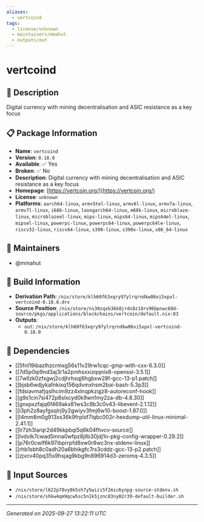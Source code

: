 ```yaml
---
aliases:
  - vertcoind
tags:
  - license/unknown
  - maintainers/mmahut
  - outputs/out
---
```


# vertcoind

## 📝 Description

Digital currency with mining decentralisation and ASIC resistance as a key focus

## 📋 Package Information

- **Name**: `vertcoind`
- **Version**: `0.18.0`
- **Available**: ✅ Yes
- **Broken**: ✅ No
- **Description**: Digital currency with mining decentralisation and ASIC resistance as a key focus
- **Homepage**: [https://vertcoin.org/](https://vertcoin.org/)
- **License**: `unknown`
- **Platforms**: `aarch64-linux`, `armv5tel-linux`, `armv6l-linux`, `armv7a-linux`, `armv7l-linux`, `i686-linux`, `loongarch64-linux`, `m68k-linux`, `microblaze-linux`, `microblazeel-linux`, `mips-linux`, `mips64-linux`, `mips64el-linux`, `mipsel-linux`, `powerpc-linux`, `powerpc64-linux`, `powerpc64le-linux`, `riscv32-linux`, `riscv64-linux`, `s390-linux`, `s390x-linux`, `x86_64-linux`
## 👥 Maintainers

- @mmahut


## 🔧 Build Information

- **Derivation Path**: `/nix/store/klh60f63xqry97ylrqrndkw06xi5xpxl-vertcoind-0.18.0.drv`
- **Source Position**: `/nix/store/ns30sqxb36k8jrds8z18rv96bpnwc60d-source/pkgs/applications/blockchains/vertcoin/default.nix:83`
- **Outputs**:
  - `out`:  `/nix/store/klh60f63xqry97ylrqrndkw06xi5xpxl-vertcoind-0.18.0`

## 🔗 Dependencies

- [[5fnl19ibazlhzcrmxg56s11v29rw1cqc-gmp-with-cxx-6.3.0]]
- [[7d5p0ip9nd3aj3r1a2pmhsxxizqqnis8-openssl-3.5.1]]
- [[7wllzk0zfxgwj2cdjhrhsqj6hgbxw28f-gcc-13-p1.patch]]
- [[bjsb6wdjykafnkixq156qdvmxhsm2bai-bash-5.3p3]]
- [[fdsiavmafjqslhcim9zz4xlnqpkzqjz8-autoreconf-hook]]
- [[g9s1cin7si472p8slxcyd0k9wn1my2za-db-4.8.30]]
- [[gnxpxzfajq6f469akx81ws3c8b3c0v43-libevent-2.1.12]]
- [[i3ph2z8ayfgsqlrj9y2gwiyv3fmj6w10-boost-1.87.0]]
- [[l4mm8m0g913xs36k9frplsf7lqbc002r-hexdump-util-linux-minimal-2.41.1]]
- [[lr7zh3larqr2d49kkpbqi5q6k04fhvcv-source]]
- [[lvdvlk7cwad5mna0wfpz8jllb30jdj1n-pkg-config-wrapper-0.29.2]]
- [[p76r0cwlf6k97ibprrpfd8xw0r8wc3nx-stdenv-linux]]
- [[rhb1sbh8c0adh20a6bhikgfc7rs3cddz-gcc-13-p2.patch]]
- [[zjvcv40pq35s9hsjag9kbg9n896914d3-zeromq-4.3.5]]

## 📁 Input Sources

- `/nix/store/l622p70vy8k5sh7y5wizi5f2mic6ynpg-source-stdenv.sh`
- `/nix/store/shkw4qm9qcw5sc5n1k5jznc83ny02r39-default-builder.sh`

---
*Generated on 2025-09-27 13:22:11 UTC*
